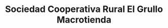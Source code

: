 ---
title: "Sociedad Cooperativa Rural El Grullo Macrotienda"
url: /el-grullo/sociedad-cooperativa-rural-el-grullo-macrotienda/
shop: mayorista
---